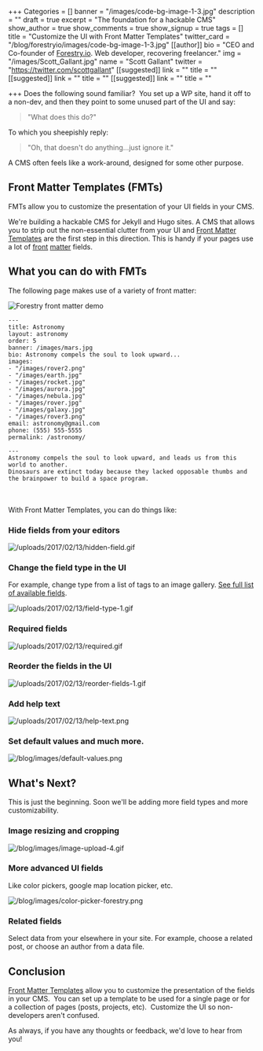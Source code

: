 +++
Categories = []
banner = "/images/code-bg-image-1-3.jpg"
description = ""
draft = true
excerpt = "The foundation for a hackable CMS"
show_author = true
show_comments = true
show_signup = true
tags = []
title = "Customize the UI with Front Matter Templates"
twitter_card = "/blog/forestryio/images/code-bg-image-1-3.jpg"
[[author]]
bio = "CEO and Co-founder of <a href='https://forestry.io' title='Forestry.io CMS'>Forestry.io</a>. Web developer, recovering freelancer."
img = "/images/Scott_Gallant.jpg"
name = "Scott Gallant"
twitter = "https://twitter.com/scottgallant"
[[suggested]]
link = ""
title = ""
[[suggested]]
link = ""
title = ""
[[suggested]]
link = ""
title = ""

+++
Does the following sound familiar?  You set up a WP site, hand it off to a non-dev, and then they point to some unused part of the UI and say:

> "What does this do?"

To which you sheepishly reply:

> "Oh, that doesn't do anything...just ignore it."

A CMS often feels like a work-around, designed for some other purpose.

## Front Matter Templates (FMTs)

FMTs allow you to customize the presentation of your UI fields in your CMS.

We're building a hackable CMS for Jekyll and Hugo sites. A CMS that allows you to strip out the non-essential clutter from your UI and [Front Matter Templates](https://forestry.io/docs/setting-up-a-site/front-matter-templates/) are the first step in this direction. This is handy if your pages use a lot of [front](https://jekyllrb.com/docs/frontmatter/) [matter](https://gohugo.io/content/front-matter/) fields.

## What you can do with FMTs

The following page makes use of a variety of front matter:

<span class="image-wrapper media-wrapper" contenteditable="false"></span>

<span class="image-wrapper media-wrapper" contenteditable="false"></span>

<img src="/blog/images/front-matter-templates-1.jpg" alt="Forestry front matter demo" class="wider-than-text">

    ---
    title: Astronomy
    layout: astronomy
    order: 5
    banner: /images/mars.jpg
    bio: Astronomy compels the soul to look upward...
    images:
    - "/images/rover2.png"
    - "/images/earth.jpg"
    - "/images/rocket.jpg"
    - "/images/aurora.jpg"
    - "/images/nebula.jpg"
    - "/images/rover.jpg"
    - "/images/galaxy.jpg"
    - "/images/rover3.png"
    email: astronomy@gmail.com
    phone: (555) 555-5555
    permalink: /astronomy/

    ---
    Astronomy compels the soul to look upward, and leads us from this world to another.
    Dinosaurs are extinct today because they lacked opposable thumbs and the brainpower to build a space program.

<br><br>
With Front Matter Templates, you can do things like:

### Hide fields from your editors

![/uploads/2017/02/13/hidden-field.gif](/uploads/2017/02/13/hidden-field.gif)

### Change the field type in the UI

For example, change type from a list of tags to an image gallery. [See full list of available fields](https://forestry.io/docs/setting-up-a-site/front-matter-templates/#field-types).

![/uploads/2017/02/13/field-type-1.gif](/uploads/2017/02/13/field-type-1.gif)

### Required fields

![/uploads/2017/02/13/required.gif](/uploads/2017/02/13/required.gif)

### Reorder the fields in the UI

![/uploads/2017/02/13/reorder-fields-1.gif](/uploads/2017/02/13/reorder-fields-1.gif)

### Add help text

![/uploads/2017/02/13/help-text.png](/uploads/2017/02/13/help-text.png)

### Set default values and much more.

![/blog/images/default-values.png](/blog/images/default-values.png)

## What's Next?

This is just the beginning. Soon we'll be adding more field types and more customizability.

### Image resizing and cropping

![/blog/images/image-upload-4.gif](/blog/images/image-upload-4.gif)

### More advanced UI fields

Like color pickers, google map location picker, etc.

![/blog/images/color-picker-forestry.png](/blog/images/color-picker-forestry.png)

### Related fields

Select data from your elsewhere in your site. For example, choose a related post, or choose an author from a data file.

## Conclusion

[Front Matter Templates](https://forestry.io/docs/setting-up-a-site/front-matter-templates/) allow you to customize the presentation of the fields in your CMS.  You can set up a template to be used for a single page or for a collection of pages (posts, projects, etc).  Customize the UI so non-developers aren't confused.

As always, if you have any thoughts or feedback, we'd love to hear from you!
